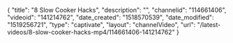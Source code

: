{
    "title": "8 Slow Cooker Hacks",
    "description": "",
    "channelid": "114661406",
    "videoid": "141214762",
    "date_created": "1518570539",
    "date_modified": "1519256721",
    "type": "captivate",
    "layout": "channelVideo",
    "url": "\/latest-videos\/8-slow-cooker-hacks-mp4\/114661406-141214762"
}